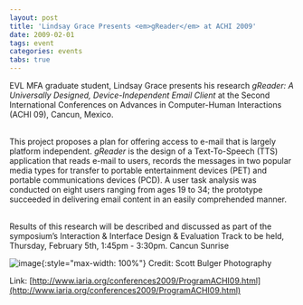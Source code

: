 ```yaml
---
layout: post
title: 'Lindsay Grace Presents <em>gReader</em> at ACHI 2009'
date: 2009-02-01
tags: event
categories: events
tabs: true
---
```


EVL MFA graduate student, Lindsay Grace presents his research <em>gReader: A Universally Designed, Device-Independent Email Client</em> at the Second International Conferences on Advances in Computer-Human Interactions (ACHI 09), Cancun, Mexico.<br><br>

This project proposes a plan for offering access to e-mail that is largely platform independent. <em>gReader</em> is the design of a Text-To-Speech (TTS) application that reads e-mail to users, records the messages in two popular media types for transfer to portable entertainment devices (PET) and portable communications devices (PCD). A user task analysis was conducted on eight users ranging from ages 19 to 34; the prototype succeeded in delivering email content in an easily comprehended manner.<br><br>

Results of this research will be described and discussed as part of the symposium&rsquo;s Interaction &amp; Interface Design &amp; Evaluation Track to be held, Thursday, February 5th, 1:45pm - 3:30pm.
Cancun Sunrise

![image](https://www.evl.uic.edu/output/originals/achi09_cancun.png-srcw.jpg){:style="max-width: 100%"}
Credit: Scott Bulger Photography


Link: [http://www.iaria.org/conferences2009/ProgramACHI09.html](http://www.iaria.org/conferences2009/ProgramACHI09.html)

